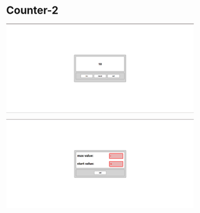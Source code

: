 # Counter-2

![Counter2(1)](/src/images/screenshot/counter2_1.png)

![Counter2(2)](/src/images/screenshot/counter2_2.png)
